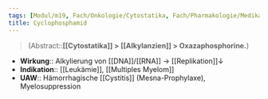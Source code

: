 ```yaml
---
tags: [Modul/m19, Fach/Onkologie/Cytostatika, Fach/Pharmakologie/Medikament]
title: Cyclophosphamid
---
```

> (Abstract::**[[Cytostatika]] > [[Alkylanzien]] > Oxazaphosphorine.**)
- **Wirkung**:: Alkylierung von [[DNA]]/[[RNA]] → [[Replikation]]↓
- **Indikation**:: [[Leukämie]], [[Multiples Myelom]]
- **UAW**:: Hämorrhagische [[Cystitis]] (Mesna-Prophylaxe), Myelosuppression